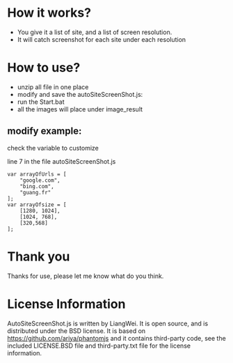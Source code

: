 # How it works?

- You give it a list of site, and a list of screen resolution.
- It will catch screenshot for each site under each resolution

# How to use?

- unzip all file in one place
- modify and save the autoSiteScreenShot.js:
- run the Start.bat
- all the images will place under image_result

## modify example:

check the variable to customize

line 7 in the file autoSiteScreenShot.js

    var arrayOfUrls = [
        "google.com",
        "bing.com",
        "guang.fr"
    ];
    var arrayOfsize = [
        [1280, 1024],
        [1024, 768],
        [320,568]
    ];

# Thank you
Thanks for use, please let me know what do you think.

# License Information

AutoSiteScreenShot.js is written by LiangWei.
It is open source, and is distributed under the BSD license.
It is based on https://github.com/ariya/phantomjs and it contains third-party code, see the included LICENSE.BSD file and third-party.txt file for the license information.
